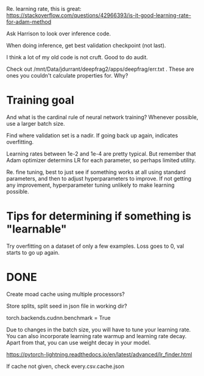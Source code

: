Re. learning rate, this is great:
https://stackoverflow.com/questions/42966393/is-it-good-learning-rate-for-adam-method

Ask Harrison to look over inference code.

When doing inference, get best validation checkpoint (not last).

I think a lot of my old code is not cruft. Good to do audit.

Check out /mnt/Data/jdurrant/deepfrag2/apps/deepfrag/err.txt . These are ones you couldn't calculate properties for. Why?

# Training goal

And what is the cardinal rule of neural network training? Whenever possible, use
a larger batch size.

Find where validation set is a nadir. If going back up again, indicates
overfitting. 

Learning rates between 1e-2 and 1e-4 are pretty typical. But remember that Adam
optimizer determins LR for each parameter, so perhaps limited utility.

Re. fine tuning, best to just see if something works at all using standard
parameters, and then to adjust hyperparameters to improve. If not getting any
improvement, hyperparameter tuning unlikely to make learning possible.

# Tips for determining if something is "learnable"

Try overfitting on a dataset of only a few examples. Loss goes to 0, val starts
to go up again.

# DONE

Create moad cache using multiple processors?

Store splits, split seed in json file in working dir?

torch.backends.cudnn.benchmark = True

Due to changes in the batch size, you will have to tune your learning rate. You
can also incorporate learning rate warmup and learning rate decay. Apart from
that, you can use weight decay in your model.

https://pytorch-lightning.readthedocs.io/en/latest/advanced/lr_finder.html

If cache not given, check every.csv.cache.json
